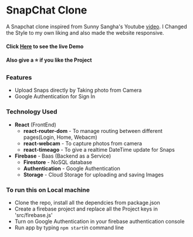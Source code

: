 # SnapChat Clone
A Snapchat clone inspired from Sunny Sangha's Youtube [video](https://www.youtube.com/watch?v=1kGISk5ft2w). I Changed the Style to my own liking and also made the website responsive.

#### Click [Here](https://snapchat-clone-ffea1.web.app/) to see the live Demo 
#### Also give a ⭐ if you like the Project

### Features 
* Upload Snaps directly by Taking photo from Camera
* Google Authentication for Sign In

### Technology Used
* **React** (FrontEnd)
    * **react-router-dom** - To manage routing between different pages(Login, Home, Webacm)
    * **react-webcam** - To capture photos from camera 
    * **react-timeago** - To give a realtime DateTime update for Snaps
* **Firebase** - Baas (Backend as a Service)
    * **Firestore** - NoSQL database
    * **Authentication** - Google Authentication
    * **Storage** - Cloud Storage for uploading and saving Images

### To run this on Local machine
* Clone the repo, install all the dependcies from package.json
* Create a firebase project and replace all the Project keys in 'src/firebase.js'
* Turn on Google Authentication in your firebase authentication console
* Run app by typing `npm start`in command line
